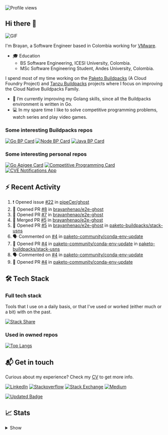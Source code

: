 ![Profile views](https://gpvc.arturio.dev/brayanhenao)

## Hi there 👋

<img alt="GIF" src="https://i.pinimg.com/originals/e4/26/70/e426702edf874b181aced1e2fa5c6cde.gif" />  


I'm Brayan, a Software Engineer based in Colombia working for [VMware](https://www.vmware.com/).

- 🎓 Education
  - BS Software Engineering, ICESI University, Colombia.
  - MSc Software Engineering Student, Andes University, Colombia.

I spend most of my time working on the [Paketo Buildpacks](https://paketo.io/) (A Cloud Foundry Project)
and [Tanzu Buildpacks](https://tanzu.vmware.com/components/buildpacks) projects where I focus on improving the Cloud
Native Buildpacks Family.

- 🌱 I’m currently improving my Golang skills, since all the Buildpacks environment is written in Go.
- 💻 In my spare time I like to solve competitive programming problems, watch series and play video games.

### Some interesting Buildpacks repos

[![Go BP Card](https://github-readme-stats.vercel.app/api/pin/?username=paketo-buildpacks&repo=go&show_owner=true)](https://github.com/paketo-buildpacks/go)
[![Node BP Card](https://github-readme-stats.vercel.app/api/pin/?username=paketo-buildpacks&repo=nodejs&show_owner=true)](https://github.com/paketo-buildpacks/nodejs)
[![Java BP Card](https://github-readme-stats.vercel.app/api/pin/?username=paketo-buildpacks&repo=java&show_owner=true)](https://github.com/paketo-buildpacks/java)

### Some interesting personal repos

[![Go Apigee Card](https://github-readme-stats.vercel.app/api/pin/?username=brayanhenao&repo=go-apigee-edge)](https://github.com/brayanhenao/go-apigee-edge)
[![Competitive Programming Card](https://github-readme-stats.vercel.app/api/pin/?username=brayanhenao&repo=competitive-programming)](https://github.com/brayanhenao/competitive-programming)
[![CVE Notifications App](https://github-readme-stats.vercel.app/api/pin/?username=brayanhenao&repo=cve-notifications-app)](https://github.com/brayanhenao/cve-notifications-app)

## ⚡️ Recent Activity

<!--START_SECTION:activity-->

1. ❗️ Opened issue [#22](https://github.com/pipeCer/ghost/issues/22) in [pipeCer/ghost](https://github.com/pipeCer/ghost)
2. 💪 Opened PR [#8](https://github.com/brayanhenao/e2e-ghost/pull/8) in [brayanhenao/e2e-ghost](https://github.com/brayanhenao/e2e-ghost)
3. 💪 Opened PR [#7](https://github.com/brayanhenao/e2e-ghost/pull/7) in [brayanhenao/e2e-ghost](https://github.com/brayanhenao/e2e-ghost)
4. 🎉 Merged PR [#5](https://github.com/brayanhenao/e2e-ghost/pull/5) in [brayanhenao/e2e-ghost](https://github.com/brayanhenao/e2e-ghost)
5. 💪 Opened PR [#5](https://github.com/brayanhenao/e2e-ghost/pull/5) in [brayanhenao/e2e-ghost](https://github.com/brayanhenao/e2e-ghost)
   in [paketo-buildpacks/stack-usns](https://github.com/paketo-buildpacks/stack-usns)
4. 🗣 Commented on [#4](https://github.com/paketo-community/conda-env-update/issues/4)
   in [paketo-community/conda-env-update](https://github.com/paketo-community/conda-env-update)
5. 💪 Opened PR [#4](https://github.com/paketo-community/conda-env-update/pull/4)
   in [paketo-community/conda-env-update](https://github.com/paketo-community/conda-env-update)
   in [paketo-buildpacks/stack-usns](https://github.com/paketo-buildpacks/stack-usns)
4. 🗣 Commented on [#4](https://github.com/paketo-community/conda-env-update/issues/4)
   in [paketo-community/conda-env-update](https://github.com/paketo-community/conda-env-update)
5. 💪 Opened PR [#4](https://github.com/paketo-community/conda-env-update/pull/4)
   in [paketo-community/conda-env-update](https://github.com/paketo-community/conda-env-update)

<!--END_SECTION:activity-->

## 🛠 Tech Stack

### Full tech stack

Tools that I use on a daily basis, or that I've used or worked (either much or a bit) with on the past.

[![Stack Share](https://img.shields.io/badge/Stack%20Share-0690FA.svg?&style=for-the-badge&logo=stackshare&logoColor=white)](https://stackshare.io/bhenao6/mystack)

### Used in owned repos

[![Top Langs](https://github-readme-stats.vercel.app/api/top-langs/?username=brayanhenao&layout=compact&langs_count=10)](https://github.com/anuraghazra/github-readme-stats)

## 📬 Get in touch

Curious about my experience? Check my [CV](resources/Brayan%20Henao%20CV.pdf) to get more info.

[![LinkedIn](https://img.shields.io/badge/linkedin-%230077B5.svg?&style=for-the-badge&logo=linkedin&logoColor=white)](https://www.linkedin.com/in/bhenao6/)
[![Stackoverflow](https://img.shields.io/badge/-F58025.svg?&style=for-the-badge&logo=stackoverflow&logoColor=white)](https://stackoverflow.com/users/5371842/brayan-henao)
[![Stack Exchange](https://img.shields.io/badge/-1E5397.svg?&style=for-the-badge&logo=stackexchange)](https://stackexchange.com/users/7008058/brayan-henao)
[![Medium](https://img.shields.io/badge/medium-%2312100E.svg?&style=for-the-badge&logo=medium&logoColor=white)](https://medium.com/@bhenao6)

[![Updated Badge](https://badges.pufler.dev/updated/brayanhenao/brayanhenao)](https://badges.pufler.dev)

## 📈 Stats

<details>
  <summary>Show</summary>

[![Brayan's github stats](https://github-readme-stats.vercel.app/api?username=brayanhenao&count_private=true&show_icons=true&theme=vue-dark)](https://github.com/anuraghazra/github-readme-stats)

<!--START_SECTION:waka-->
![Code Time](http://img.shields.io/badge/Code%20Time-343%20hrs%2014%20mins-blue)

![Lines of code](https://img.shields.io/badge/From%20Hello%20World%20I%27ve%20Written-295%20Thousand%20lines%20of%20code-blue)

**🐱 My GitHub Data** 

> 🏆 1,320 Contributions in the Year 2022
 > 
> 📦 204.6 kB Used in GitHub's Storage 
 > 
> 💼 Opted to Hire
 > 
> 📜 65 Public Repositories 
 > 
> 🔑 21 Private Repositories  
 > 
**I'm an Early 🐤** 

```text
🌞 Morning    123 commits    ████░░░░░░░░░░░░░░░░░░░░░   17.62% 
🌆 Daytime    352 commits    ████████████░░░░░░░░░░░░░   50.43% 
🌃 Evening    201 commits    ███████░░░░░░░░░░░░░░░░░░   28.8% 
🌙 Night      22 commits     ░░░░░░░░░░░░░░░░░░░░░░░░░   3.15%

```
📅 **I'm Most Productive on Tuesday** 

```text
Monday       85 commits     ███░░░░░░░░░░░░░░░░░░░░░░   12.18% 
Tuesday      162 commits    █████░░░░░░░░░░░░░░░░░░░░   23.21% 
Wednesday    139 commits    █████░░░░░░░░░░░░░░░░░░░░   19.91% 
Thursday     134 commits    ████░░░░░░░░░░░░░░░░░░░░░   19.2% 
Friday       89 commits     ███░░░░░░░░░░░░░░░░░░░░░░   12.75% 
Saturday     50 commits     █░░░░░░░░░░░░░░░░░░░░░░░░   7.16% 
Sunday       39 commits     █░░░░░░░░░░░░░░░░░░░░░░░░   5.59%

```


📊 **This Week I Spent My Time On** 

```text
⌚︎ Time Zone: America/Bogota

💬 Programming Languages: 
sh                       6 hrs 27 mins       █████████████████████████   100.0%

🔥 Editors: 
Zsh                      6 hrs 27 mins       █████████████████████████   100.0%

💻 Operating System: 
Mac                      6 hrs 27 mins       █████████████████████████   100.0%

```

**I Mostly Code in Java** 

```text
Java                     14 repos            ██████░░░░░░░░░░░░░░░░░░░   26.92% 
Go                       10 repos            ████░░░░░░░░░░░░░░░░░░░░░   19.23% 
JavaScript               8 repos             ███░░░░░░░░░░░░░░░░░░░░░░   15.38% 
HTML                     5 repos             ██░░░░░░░░░░░░░░░░░░░░░░░   9.62% 
TypeScript               5 repos             ██░░░░░░░░░░░░░░░░░░░░░░░   9.62%

```



 Last Updated on 06/10/2022 03:10:48 UTC
<!--END_SECTION:waka-->
</details>
